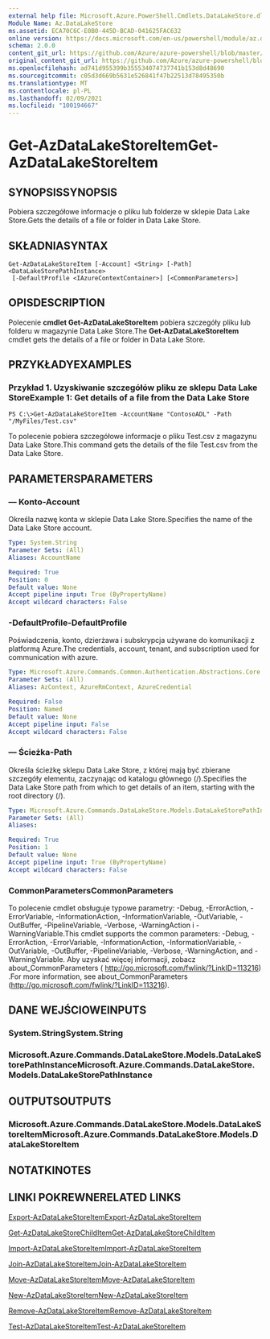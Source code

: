 ```yaml
---
external help file: Microsoft.Azure.PowerShell.Cmdlets.DataLakeStore.dll-Help.xml
Module Name: Az.DataLakeStore
ms.assetid: ECA70C6C-E0B0-445D-BCAD-041625FAC632
online version: https://docs.microsoft.com/en-us/powershell/module/az.datalakestore/get-azdatalakestoreitem
schema: 2.0.0
content_git_url: https://github.com/Azure/azure-powershell/blob/master/src/DataLakeStore/DataLakeStore/help/Get-AzDataLakeStoreItem.md
original_content_git_url: https://github.com/Azure/azure-powershell/blob/master/src/DataLakeStore/DataLakeStore/help/Get-AzDataLakeStoreItem.md
ms.openlocfilehash: ad741d955399b355534074737741b153d8d48690
ms.sourcegitcommit: c05d3d669b5631e526841f47b22513d78495350b
ms.translationtype: MT
ms.contentlocale: pl-PL
ms.lasthandoff: 02/09/2021
ms.locfileid: "100194667"
---
```

# <span data-ttu-id="f1376-101">Get-AzDataLakeStoreItem</span><span class="sxs-lookup"><span data-stu-id="f1376-101">Get-AzDataLakeStoreItem</span></span>

## <span data-ttu-id="f1376-102">SYNOPSIS</span><span class="sxs-lookup"><span data-stu-id="f1376-102">SYNOPSIS</span></span>
<span data-ttu-id="f1376-103">Pobiera szczegółowe informacje o pliku lub folderze w sklepie Data Lake Store.</span><span class="sxs-lookup"><span data-stu-id="f1376-103">Gets the details of a file or folder in Data Lake Store.</span></span>

## <span data-ttu-id="f1376-104">SKŁADNIA</span><span class="sxs-lookup"><span data-stu-id="f1376-104">SYNTAX</span></span>

```
Get-AzDataLakeStoreItem [-Account] <String> [-Path] <DataLakeStorePathInstance>
 [-DefaultProfile <IAzureContextContainer>] [<CommonParameters>]
```

## <span data-ttu-id="f1376-105">OPIS</span><span class="sxs-lookup"><span data-stu-id="f1376-105">DESCRIPTION</span></span>
<span data-ttu-id="f1376-106">Polecenie **cmdlet Get-AzDataLakeStoreItem** pobiera szczegóły pliku lub folderu w magazynie Data Lake Store.</span><span class="sxs-lookup"><span data-stu-id="f1376-106">The **Get-AzDataLakeStoreItem** cmdlet gets the details of a file or folder in Data Lake Store.</span></span>

## <span data-ttu-id="f1376-107">PRZYKŁADY</span><span class="sxs-lookup"><span data-stu-id="f1376-107">EXAMPLES</span></span>

### <span data-ttu-id="f1376-108">Przykład 1. Uzyskiwanie szczegółów pliku ze sklepu Data Lake Store</span><span class="sxs-lookup"><span data-stu-id="f1376-108">Example 1: Get details of a file from the Data Lake Store</span></span>
```
PS C:\>Get-AzDataLakeStoreItem -AccountName "ContosoADL" -Path "/MyFiles/Test.csv"
```

<span data-ttu-id="f1376-109">To polecenie pobiera szczegółowe informacje o pliku Test.csv z magazynu Data Lake Store.</span><span class="sxs-lookup"><span data-stu-id="f1376-109">This command gets the details of the file Test.csv from the Data Lake Store.</span></span>

## <span data-ttu-id="f1376-110">PARAMETERS</span><span class="sxs-lookup"><span data-stu-id="f1376-110">PARAMETERS</span></span>

### <span data-ttu-id="f1376-111">— Konto</span><span class="sxs-lookup"><span data-stu-id="f1376-111">-Account</span></span>
<span data-ttu-id="f1376-112">Określa nazwę konta w sklepie Data Lake Store.</span><span class="sxs-lookup"><span data-stu-id="f1376-112">Specifies the name of the Data Lake Store account.</span></span>

```yaml
Type: System.String
Parameter Sets: (All)
Aliases: AccountName

Required: True
Position: 0
Default value: None
Accept pipeline input: True (ByPropertyName)
Accept wildcard characters: False
```

### <span data-ttu-id="f1376-113">-DefaultProfile</span><span class="sxs-lookup"><span data-stu-id="f1376-113">-DefaultProfile</span></span>
<span data-ttu-id="f1376-114">Poświadczenia, konto, dzierżawa i subskrypcja używane do komunikacji z platformą Azure.</span><span class="sxs-lookup"><span data-stu-id="f1376-114">The credentials, account, tenant, and subscription used for communication with azure.</span></span>

```yaml
Type: Microsoft.Azure.Commands.Common.Authentication.Abstractions.Core.IAzureContextContainer
Parameter Sets: (All)
Aliases: AzContext, AzureRmContext, AzureCredential

Required: False
Position: Named
Default value: None
Accept pipeline input: False
Accept wildcard characters: False
```

### <span data-ttu-id="f1376-115">— Ścieżka</span><span class="sxs-lookup"><span data-stu-id="f1376-115">-Path</span></span>
<span data-ttu-id="f1376-116">Określa ścieżkę sklepu Data Lake Store, z której mają być zbierane szczegóły elementu, zaczynając od katalogu głównego (/).</span><span class="sxs-lookup"><span data-stu-id="f1376-116">Specifies the Data Lake Store path from which to get details of an item, starting with the root directory (/).</span></span>

```yaml
Type: Microsoft.Azure.Commands.DataLakeStore.Models.DataLakeStorePathInstance
Parameter Sets: (All)
Aliases:

Required: True
Position: 1
Default value: None
Accept pipeline input: True (ByPropertyName)
Accept wildcard characters: False
```

### <span data-ttu-id="f1376-117">CommonParameters</span><span class="sxs-lookup"><span data-stu-id="f1376-117">CommonParameters</span></span>
<span data-ttu-id="f1376-118">To polecenie cmdlet obsługuje typowe parametry: -Debug, -ErrorAction, -ErrorVariable, -InformationAction, -InformationVariable, -OutVariable, -OutBuffer, -PipelineVariable, -Verbose, -WarningAction i -WarningVariable.</span><span class="sxs-lookup"><span data-stu-id="f1376-118">This cmdlet supports the common parameters: -Debug, -ErrorAction, -ErrorVariable, -InformationAction, -InformationVariable, -OutVariable, -OutBuffer, -PipelineVariable, -Verbose, -WarningAction, and -WarningVariable.</span></span> <span data-ttu-id="f1376-119">Aby uzyskać więcej informacji, zobacz about_CommonParameters ( http://go.microsoft.com/fwlink/?LinkID=113216) .</span><span class="sxs-lookup"><span data-stu-id="f1376-119">For more information, see about_CommonParameters (http://go.microsoft.com/fwlink/?LinkID=113216).</span></span>

## <span data-ttu-id="f1376-120">DANE WEJŚCIOWE</span><span class="sxs-lookup"><span data-stu-id="f1376-120">INPUTS</span></span>

### <span data-ttu-id="f1376-121">System.String</span><span class="sxs-lookup"><span data-stu-id="f1376-121">System.String</span></span>

### <span data-ttu-id="f1376-122">Microsoft.Azure.Commands.DataLakeStore.Models.DataLakeStorePathInstance</span><span class="sxs-lookup"><span data-stu-id="f1376-122">Microsoft.Azure.Commands.DataLakeStore.Models.DataLakeStorePathInstance</span></span>

## <span data-ttu-id="f1376-123">OUTPUTS</span><span class="sxs-lookup"><span data-stu-id="f1376-123">OUTPUTS</span></span>

### <span data-ttu-id="f1376-124">Microsoft.Azure.Commands.DataLakeStore.Models.DataLakeStoreItem</span><span class="sxs-lookup"><span data-stu-id="f1376-124">Microsoft.Azure.Commands.DataLakeStore.Models.DataLakeStoreItem</span></span>

## <span data-ttu-id="f1376-125">NOTATKI</span><span class="sxs-lookup"><span data-stu-id="f1376-125">NOTES</span></span>

## <span data-ttu-id="f1376-126">LINKI POKREWNE</span><span class="sxs-lookup"><span data-stu-id="f1376-126">RELATED LINKS</span></span>

[<span data-ttu-id="f1376-127">Export-AzDataLakeStoreItem</span><span class="sxs-lookup"><span data-stu-id="f1376-127">Export-AzDataLakeStoreItem</span></span>](./Export-AzDataLakeStoreItem.md)

[<span data-ttu-id="f1376-128">Get-AzDataLakeStoreChildItem</span><span class="sxs-lookup"><span data-stu-id="f1376-128">Get-AzDataLakeStoreChildItem</span></span>](./Get-AzDataLakeStoreChildItem.md)

[<span data-ttu-id="f1376-129">Import-AzDataLakeStoreItem</span><span class="sxs-lookup"><span data-stu-id="f1376-129">Import-AzDataLakeStoreItem</span></span>](./Import-AzDataLakeStoreItem.md)

[<span data-ttu-id="f1376-130">Join-AzDataLakeStoreItem</span><span class="sxs-lookup"><span data-stu-id="f1376-130">Join-AzDataLakeStoreItem</span></span>](./Join-AzDataLakeStoreItem.md)

[<span data-ttu-id="f1376-131">Move-AzDataLakeStoreItem</span><span class="sxs-lookup"><span data-stu-id="f1376-131">Move-AzDataLakeStoreItem</span></span>](./Move-AzDataLakeStoreItem.md)

[<span data-ttu-id="f1376-132">New-AzDataLakeStoreItem</span><span class="sxs-lookup"><span data-stu-id="f1376-132">New-AzDataLakeStoreItem</span></span>](./New-AzDataLakeStoreItem.md)

[<span data-ttu-id="f1376-133">Remove-AzDataLakeStoreItem</span><span class="sxs-lookup"><span data-stu-id="f1376-133">Remove-AzDataLakeStoreItem</span></span>](./Remove-AzDataLakeStoreItem.md)

[<span data-ttu-id="f1376-134">Test-AzDataLakeStoreItem</span><span class="sxs-lookup"><span data-stu-id="f1376-134">Test-AzDataLakeStoreItem</span></span>](./Test-AzDataLakeStoreItem.md)


